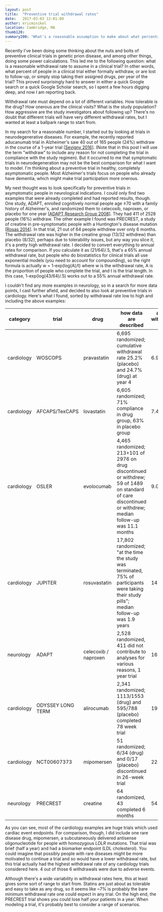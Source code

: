 ```yaml
---
layout: post
title:  "Preventive trial withdrawal rates"
date:   2017-03-03 12:01:00
author: ericminikel
location: Cambridge, MA
thumb120: 
summary200: "What's a reasonable assumption to make about what percentage of patients will not complete a preventive clinical trial?"
---
```


Recently I've been doing some thinking about the nuts and bolts of preventive clinical trials in genetic prion disease, and among other things, doing some power calculations. This led me to the following question: what is a reasonable withdrawal rate to assume in a clinical trial? In other words, what percent of people in a clinical trial either formally withdraw, or are lost to follow-up, or simply stop taking their assigned drugs, per year of the trial? This proved surprisingly hard to answer in either a quick Google search or a quick Google Scholar search, so I spent a few hours digging deep, and now I am reporting back.

Withdrawal rate must depend on a lot of different variables. How tolerable is the drug? How onerous are the clinical visits? What is the study population? How aggressive are the study investigators about following up? There's no doubt that different trials will have very different withdrawal rates, but I wanted at least a ballpark range to start from.

In my search for a reasonable number, I started out by looking at trials in neurodegenerative diseases. For example, the recently reported aducanumab trial in Alzheimer's saw 40 out of 165 people (24%) withdraw in the course of a 1-year trial [[Sevigny 2016]]. (Note that in this post I will use the term "withdraw" to include any reason for not completing the trial in compliance with the study regimen). But it occurred to me that symptomatic trials in neurodegeneration may not be the best comparison for what I want to model. I'm thinking about a preventive trial in healthy, completely asymptomatic people. Most Alzheimer's trials focus on people who already have dementia, which might make trial participation more onerous.

My next thought was to look specifically for preventive trials in asymptomatic people in neurological indications. I could only find two examples that were already completed and had reported results, though. One study, ADAPT, enrolled cognitively normal people age &ge;70 with a family history of Alzheimer's, and randomized them to celecoxib, naproxen, or placebo for one year [[ADAPT Research Group 2008]]. They had 411 of 2528 people (16%) withdraw. The other example I found was PRECREST, a study of creatine in pre-symptomatic people with a Huntington's disease mutation [[Rosas 2014]]. In that trial, 21 out of 64 people withdrew over only 6 months. The withdrawal rate was higher in the creatine group (13/32 withdrew) than placebo (8/32), perhaps due to tolerability issues, but any way you slice it, it's a pretty high withdrawal rate. I decided to convert everything to annual rates for comparison. If you calculate it as (21/64)/.5, that's a 65% annual withdrawal rate, but people who do biostatistics for clinical trials all use exponential models (you need to account for compounding), so the right formula is actually w = 1-exp(log(A)/t) where w is the withdrawal rate, A is the proportion of people who complete the trial, and t is the trial length. In this case, 1-exp(log(43/64)/.5) works out to a 55% annual withdrawal rate.

I couldn't find any more examples in neurology, so in a search for more data points, I cast further afield, and decided to also look at preventive trials in cardiology. Here's what I found, sorted by withdrawal rate low to high and including the above examples:

| category | trial | drug | how data are described | annual withdrawal rate | ref |
| ---- | ---- | ---- | ---- | ---- | ---- |
| cardiology | WOSCOPS | pravastatin | 6,695 randomized; cumulative withdrawal rate 25.2% (placebo) and 24.7% (drug) at year 4 | 6.9% | [Shepherd 1995] |
| cardiology | AFCAPS/TexCAPS | lovastatin | 6,605 randomized; 71% compliance in drug group, 63% in placebo group | 7.4% | [Downs 1998] |
| cardiology | OSLER | evolocumab | 4,465 randomized; 213+101 of 2976 on drug discontinued or withdrew; 59 of 1489 on standard of care discontinued or withdrew; median follow-up was 11.1 months | 9.0% | [Sabatine 2015] |
| cardiology | JUPITER | rosuvastatin | 17,802 randomized; "at the time the study was terminated, 75% of participants were taking their study pills"; median follow-up was 1.9 years | 14.1% | [Ridker 2008] |
| neurology | ADAPT | celecoxib / naproxen | 2,528 randomized, 411 did not contribute to analyses for various reasons, 1 year trial | 16.3% | [ADAPT Research Group 2008] |
| cardiology | ODYSSEY LONG TERM | alirocumab | 2,341 randomized; 1113/1553 (drug) and 595/788 (placebo) completed 78 week trial | 19.0% | [Robinson 2015] |
| cardiology | NCT00607373 | mipomersen | 51 randomized; 6/34 (drug) and 0/17 (placebo) discontinued in 26-week trial | 22.1% | [Raal 2010] |
| neurology | PRECREST | creatine | 64 randomized, 43 completed 6 months | 54.9% | [Rosas 2014] |

As you can see, most of the cardiology examples are huge trials which used cardiac event endpoints. For comparison, though, I did include one rare disease drug, mipomersen, a subcutaneously delivered antisense oligonucleotide for people with homozygous *LDLR* mutations. That trial was brief (half a year) and had a biomarker endpoint (LDL cholesterol). You could imagine that possibly people with rare diseases might be more motivated to continue a trial and so would have a lower withdrawal rate, but this trial actually had the highest withdrawal rate of any cardiology trials considered here. 4 out of those 6 withdrawals were due to adverse events.

Although there's a wide variability in withdrawal rates here, this at least gives some sort of range to start from. Statins are just about as tolerable and easy to take as any drug, so it seems like ~7% is probably the bare minimum withdrawal rate one could expect in any trial. On the high end, the PRECREST trial shows you could lose half your patients in a year. When modeling a trial, it's probably best to consider a range of scenarios.


[WOSCOPS 1992]: https://www.ncbi.nlm.nih.gov/pubmed/1624967 "A coronary primary prevention study of Scottish men aged 45-64 years: trial design. The West of Scotland Coronary Prevention Study Group. J Clin Epidemiol. 1992 Aug;45(8):849-60. PubMed PMID: 1624967."

[Shepherd 1995]: https://www.ncbi.nlm.nih.gov/pubmed/7566020 "Shepherd J, Cobbe SM, Ford I, Isles CG, Lorimer AR, MacFarlane PW, McKillop JH, Packard CJ. Prevention of coronary heart disease with pravastatin in men with hypercholesterolemia. West of Scotland Coronary Prevention Study Group. N Engl J  Med. 1995 Nov 16;333(20):1301-7. PubMed PMID: 7566020."

[Downs 1997]: https://www.ncbi.nlm.nih.gov/pubmed/9264420 "Downs JR, Beere PA, Whitney E, Clearfield M, Weis S, Rochen J, Stein EA, Shapiro DR, Langendorfer A, Gotto AM Jr. Design & rationale of the Air Force/Texas Coronary Atherosclerosis Prevention Study (AFCAPS/TexCAPS). Am J Cardiol. 1997 Aug 1;80(3):287-93. PubMed PMID: 9264420."

[Downs 1998]: https://www.ncbi.nlm.nih.gov/pubmed/9613910 "Downs JR, Clearfield M, Weis S, Whitney E, Shapiro DR, Beere PA, Langendorfer  A, Stein EA, Kruyer W, Gotto AM Jr. Primary prevention of acute coronary events with lovastatin in men and women with average cholesterol levels: results of AFCAPS/TexCAPS. Air Force/Texas Coronary Atherosclerosis Prevention Study. JAMA.  1998 May 27;279(20):1615-22. PubMed PMID: 9613910."

[Freeman 2001]: https://www.ncbi.nlm.nih.gov/pubmed/11157685 "Freeman DJ, Norrie J, Sattar N, Neely RD, Cobbe SM, Ford I, Isles C, Lorimer AR, Macfarlane PW, McKillop JH, Packard CJ, Shepherd J, Gaw A. Pravastatin and the development of diabetes mellitus: evidence for a protective treatment effect  in the West of Scotland Coronary Prevention Study. Circulation. 2001 Jan 23;103(3):357-62. PubMed PMID: 11157685."

[Sever 2003]: https://www.ncbi.nlm.nih.gov/pubmed/12686036 "Sever PS, Dahlöf B, Poulter NR, Wedel H, Beevers G, Caulfield M, Collins R, Kjeldsen SE, Kristinsson A, McInnes GT, Mehlsen J, Nieminen M, O'Brien E, Ostergren J; ASCOT investigators.. Prevention of coronary and stroke events with  atorvastatin in hypertensive patients who have average or lower-than-average cholesterol concentrations, in the Anglo-Scandinavian Cardiac Outcomes Trial--Lipid Lowering Arm (ASCOT-LLA): a multicentre randomised controlled trial. Lancet. 2003 Apr 5;361(9364):1149-58. PubMed PMID: 12686036."

[Ridker 2008]: https://www.ncbi.nlm.nih.gov/pubmed/18997196 "Ridker PM, Danielson E, Fonseca FA, Genest J, Gotto AM Jr, Kastelein JJ, Koenig W, Libby P, Lorenzatti AJ, MacFadyen JG, Nordestgaard BG, Shepherd J, Willerson JT, Glynn RJ; JUPITER Study Group.. Rosuvastatin to prevent vascular events in men and women with elevated C-reactive protein. N Engl J Med. 2008 Nov  20;359(21):2195-207. doi: 10.1056/NEJMoa0807646. PubMed PMID: 18997196."

[ADAPT Research Group 2008]: https://www.ncbi.nlm.nih.gov/pubmed/18474729/ "ADAPT Research Group., Martin BK, Szekely C, Brandt J, Piantadosi S, Breitner  JC, Craft S, Evans D, Green R, Mullan M. Cognitive function over time in the Alzheimer's Disease Anti-inflammatory Prevention Trial (ADAPT): results of a randomized, controlled trial of naproxen and celecoxib. Arch Neurol. 2008 Jul;65(7):896-905. doi: 10.1001/archneur.2008.65.7.nct70006. PubMed PMID: 18474729; PubMed Central PMCID: PMC2925195."

[Raal 2010]: https://www.ncbi.nlm.nih.gov/pubmed/20227758 "Raal FJ, Santos RD, Blom DJ, Marais AD, Charng MJ, Cromwell WC, Lachmann RH, Gaudet D, Tan JL, Chasan-Taber S, Tribble DL, Flaim JD, Crooke ST. Mipomersen, an apolipoprotein B synthesis inhibitor, for lowering of LDL cholesterol concentrations in patients with homozygous familial hypercholesterolaemia: a randomised, double-blind, placebo-controlled trial. Lancet. 2010 Mar 20;375(9719):998-1006. doi: 10.1016/S0140-6736(10)60284-X. PubMed PMID: 20227758."

[Rosas 2014]: https://www.ncbi.nlm.nih.gov/pubmed/24510496 "Rosas HD, Doros G, Gevorkian S, Malarick K, Reuter M, Coutu JP, Triggs TD, Wilkens PJ, Matson W, Salat DH, Hersch SM. PRECREST: a phase II prevention and biomarker trial of creatine in at-risk Huntington disease. Neurology. 2014 Mar 11;82(10):850-7. doi: 10.1212/WNL.0000000000000187. PubMed PMID: 24510496; PubMed Central PMCID: PMC3959748."

[Robinson 2015]: https://www.ncbi.nlm.nih.gov/pubmed/25773378 "Robinson JG, Farnier M, Krempf M, Bergeron J, Luc G, Averna M, Stroes ES, Langslet G, Raal FJ, El Shahawy M, Koren MJ, Lepor NE, Lorenzato C, Pordy R, Chaudhari U, Kastelein JJ; ODYSSEY LONG TERM Investigators.. Efficacy and safety  of alirocumab in reducing lipids and cardiovascular events. N Engl J Med. 2015 Apr 16;372(16):1489-99. doi: 10.1056/NEJMoa1501031. PubMed PMID: 25773378."

[Sabatine 2015]: https://www.ncbi.nlm.nih.gov/pubmed/25773607 "Sabatine MS, Giugliano RP, Wiviott SD, Raal FJ, Blom DJ, Robinson J, Ballantyne CM, Somaratne R, Legg J, Wasserman SM, Scott R, Koren MJ, Stein EA; Open-Label Study of Long-Term Evaluation against LDL Cholesterol (OSLER) Investigators.. Efficacy and safety of evolocumab in reducing lipids and cardiovascular events. N Engl J Med. 2015 Apr 16;372(16):1500-9. doi: 10.1056/NEJMoa1500858. PubMed PMID: 25773607."

[Sevigny 2016]: https://www.ncbi.nlm.nih.gov/pubmed/27582220 "Sevigny J, Chiao P, Bussière T, Weinreb PH, Williams L, Maier M, Dunstan R, Salloway S, Chen T, Ling Y, O'Gorman J, Qian F, Arastu M, Li M, Chollate S, Brennan MS, Quintero-Monzon O, Scannevin RH, Arnold HM, Engber T, Rhodes K, Ferrero J, Hang Y, Mikulskis A, Grimm J, Hock C, Nitsch RM, Sandrock A. The antibody aducanumab reduces Aβ plaques in Alzheimer's disease. Nature. 2016 Sep 1;537(7618):50-6. doi: 10.1038/nature19323. PubMed PMID: 27582220."



